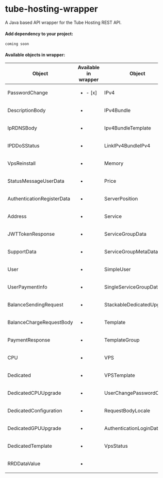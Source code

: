 # tube-hosting-wrapper
A Java based API wrapper for the Tube Hosting REST API.

#### Add dependency to your project:
```
coming soon
```

#### Available objects in wrapper:

| Object        | Available in wrapper | Object        | Available in wrapper | Object        | Available in wrapper |
| --- | --- |  --- | --- | --- | --- |
| PasswordChange | <ul><li>- [x] </li></ul> | IPv4 | <ul><li> </li></ul> | KvmOs | <ul><li> </li></ul> |
| DescriptionBody |<ul><li> </li></ul> | IPv4Bundle | <ul><li> </li></ul> | SearchResultObject | <ul><li> </li></ul> |
| IpRDNSBody | <ul><li> </li></ul> | Ipv4BundleTemplate | <ul><li> </li></ul> | SecondaryOwner | <ul><li> </li></ul> |
| IPDDoSStatus | <ul><li> </li></ul> | LinkIPv4BundleIPv4 | <ul><li> </li></ul> | CombahtonDDoSAttack | <ul><li> </li></ul> |
| VpsReinstall | <ul><li> </li></ul> | Memory | <ul><li> </li></ul> | ServiceGroupInvite | <ul><li> </li></ul> |
| StatusMessageUserData | <ul><li> </li></ul> | Price | <ul><li> </li></ul> | BalanceChange | <ul><li> </li></ul> |
| AuthenticationRegisterData |<ul><li> </li></ul> | ServerPosition | <ul><li> </li></ul> | Invoice | <ul><li> </li></ul> |
| Address | <ul><li> </li></ul> | Service | <ul><li> </li></ul> | InvoiceItem | <ul><li> </li></ul> |
| JWTTokenResponse | <ul><li> </li></ul> | ServiceGroupData | <ul><li> </li></ul> | Name | <ul><li> </li></ul> |
| SupportData | <ul><li> </li></ul> | ServiceGroupMetaData | <ul><li> </li></ul> | Payment | <ul><li> </li></ul> |
| User | <ul><li> </li></ul> | SimpleUser | <ul><li> </li></ul> | PaymentBundle | <ul><li> </li></ul> |
| UserPaymentInfo |<ul><li> </li></ul> | SingleServiceGroupData | <ul><li> </li></ul> | SearchResultPaymentBundle | <ul><li> </li></ul> |
| BalanceSendingRequest | <ul><li> </li></ul> | StackableDedicatedUpgrade | <ul><li> </li></ul> | SearchResultBalanceChange | <ul><li> </li></ul> |
| BalanceChargeRequestBody | <ul><li> </li></ul> | Template | <ul><li> </li></ul> | CombahtonDDoSIPStatus | <ul><li> </li></ul> |
| PaymentResponse | <ul><li> </li></ul> | TemplateGroup | <ul><li> </li></ul> | DDoSMetric | <ul><li> </li></ul> |
| CPU | <ul><li> </li></ul> | VPS | <ul><li> </li></ul> | DDoSAttack | <ul><li> </li></ul> |
| Dedicated |<ul><li> </li></ul> | VPSTemplate | <ul><li> </li></ul> | DDoSSample | <ul><li> </li></ul> |
| DedicatedCPUUpgrade | <ul><li> </li></ul> | UserChangePasswordObject | <ul><li> </li></ul> | BandwidthResponse | <ul><li> </li></ul> |
| DedicatedConfiguration | <ul><li> </li></ul> | RequestBodyLocale | <ul><li> </li></ul> | DedicatedStatisticsResult | <ul><li> </li></ul> |
| DedicatedGPUUpgrade | <ul><li> </li></ul> | AuthenticationLoginData | <ul><li> </li></ul> | GPU | <ul><li> </li></ul> |
| DedicatedTemplate | <ul><li> </li></ul> | VpsStatus | <ul><li> </li></ul> | Disk | <ul><li> </li></ul> |
| RRDDataValue |<ul><li> </li></ul> | 




